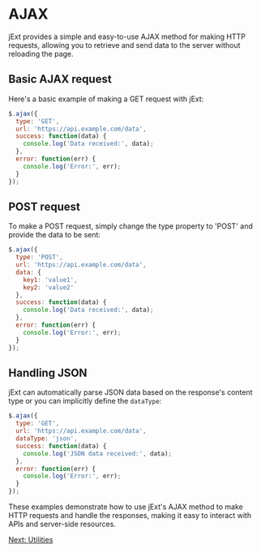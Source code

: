 # AJAX

jExt provides a simple and easy-to-use AJAX method for making HTTP requests, allowing you to retrieve and send data to the server without reloading the page.

## Basic AJAX request

Here's a basic example of making a GET request with jExt:

``` javascript
$.ajax({
  type: 'GET',
  url: 'https://api.example.com/data',
  success: function(data) {
    console.log('Data received:', data);
  },
  error: function(err) {
    console.log('Error:', err);
  }
});
```

## POST request

To make a POST request, simply change the type property to 'POST' and provide the data to be sent:

``` javascript
$.ajax({
  type: 'POST',
  url: 'https://api.example.com/data',
  data: {
    key1: 'value1',
    key2: 'value2'
  },
  success: function(data) {
    console.log('Data received:', data);
  },
  error: function(err) {
    console.log('Error:', err);
  }
});
```

## Handling JSON

jExt can automatically parse JSON data based on the response's content type or you can implicitly define the `dataType`:

``` javascript
$.ajax({
  type: 'GET',
  url: 'https://api.example.com/data',
  dataType: 'json',
  success: function(data) {
    console.log('JSON data received:', data);
  },
  error: function(err) {
    console.log('Error:', err);
  }
});
```

These examples demonstrate how to use jExt's AJAX method to make HTTP requests and handle the responses, 
making it easy to interact with APIs and server-side resources.

[Next: Utilities](utilities.md)
